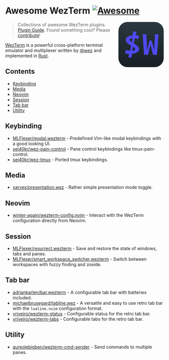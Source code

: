 <!-- lint ignore awesome-git-repo-age -->

# Awesome WezTerm [![Awesome](https://cdn.rawgit.com/sindresorhus/awesome/d7305f38d29fed78fa85652e3a63e154dd8e8829/media/badge.svg)](https://github.com/sindresorhus/awesome)

<img src="https://raw.githubusercontent.com/wez/wezterm/main/assets/icon/wezterm-icon.svg" align="right" width="144" />

> Collections of awesome WezTerm plugins. [Plugin Guide](https://github.com/wez/wezterm/commit/e4ae8a844d8feaa43e1de34c5cc8b4f07ce525dd). Found something cool? Please [contribute](CONTRIBUTING.md)!

[WezTerm](https://wezfurlong.org/wezterm/) is a powerful cross-platform terminal emulator and multiplexer written by [@wez](https://github.com/wez) and implemented in [Rust](https://www.rust-lang.org).

## Contents

- [Keybinding](#keybinding)
- [Media](#media)
- [Neovim](#neovim)
- [Session](#session)
- [Tab bar](#tab-bar)
- [Utility](#utility)

## Keybinding

- [MLFlexer/modal.wezterm](https://github.com/MLFlexer/modal.wezterm) - Predefined Vim-like modal keybindings with a good looking UI.
- [sei40kr/wez-pain-control](https://github.com/sei40kr/wez-pain-control?tab=readme-ov-file) - Pane control keybindings like tmux-pain-control.
- [sei40kr/wez-tmux](https://github.com/sei40kr/wez-tmux) - Ported tmux keybindings.

## Media

- [xarvex/presentation.wez](https://github.com/xarvex/presentation.wez) - Rather simple presentation mode toggle.

## Neovim

- [winter-again/wezterm-config.nvim](https://github.com/winter-again/wezterm-config.nvim) - Interact with the WezTerm configuration directly from Neovim.

## Session

- [MLFlexer/resurrect.wezterm](https://github.com/MLFlexer/resurrect.wezterm) - Save and restore the state of windows, tabs and panes.
- [MLFlexer/smart_workspace_switcher.wezterm](https://github.com/MLFlexer/smart_workspace_switcher.wezterm) - Switch between workspaces with fuzzy finding and zoxide.

## Tab bar

- [adriankarlen/bar.wezterm](https://github.com/adriankarlen/bar.wezterm) - A configurable tab bar with batteries included.
- [michaelbrusegard/tabline.wez](https://github.com/michaelbrusegard/tabline.wez) - A versatile and easy to use retro tab bar with the `lualine.nvim` configuration format.
- [yriveiro/wezterm-status](https://github.com/yriveiro/wezterm-status) - Configurable status for the retro tab bar.
- [yriveiro/wezterm-tabs](https://github.com/yriveiro/wezterm-tabs) - Configurable tabs for the retro tab bar.

## Utility

- [aureolebigben/wezterm-cmd-sender](https://github.com/aureolebigben/wezterm-cmd-sender) - Send commands to multiple panes.
